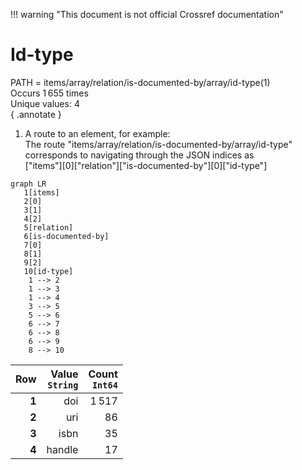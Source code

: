 !!! warning "This document is not official Crossref documentation"
# Id-type
PATH = items/array/relation/is-documented-by/array/id-type(1)  
Occurs 1 655 times  
Unique values: 4  
{ .annotate }

1. A route to an element, for example:  
   The route "items/array/relation/is-documented-by/array/id-type" corresponds to navigating through the JSON indices as  
   ["items"][0]["relation"]["is-documented-by"][0]["id-type"]  

```mermaid
graph LR
   1[items]
   2[0]
   3[1]
   4[2]
   5[relation]
   6[is-documented-by]
   7[0]
   8[1]
   9[2]
   10[id-type]
    1 --> 2
    1 --> 3
    1 --> 4
    3 --> 5
    5 --> 6
    6 --> 7
    6 --> 8
    6 --> 9
    8 --> 10
```

| **Row** | **Value**<br>`String` | **Count**<br>`Int64` |
|--------:|----------------------:|---------------------:|
| **1**   | doi                   | 1 517                |
| **2**   | uri                   | 86                   |
| **3**   | isbn                  | 35                   |
| **4**   | handle                | 17                   |

